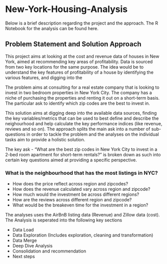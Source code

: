 # New-York-Housing-Analysis

Below is a brief description regarding the project and the approach. The R Notebook for the analysis can be found here.

## Problem Statement and Solution Approach

This project aims at looking at the cost and revenue data of houses in New York, aimed at recommending key areas of profitability. Data is sourced from two key locations for the same purpose. The idea would be to understand the key features of profitability of a house by identifying the various features, and digging into the

The problem aims at consulting for a real estate company that is looking to invest in two bedroom properties in New York City. The company has a niche of purchasing the properties and renting it out on a short-term basis. The particular ask to identify which zip codes are the best to invest in.

This solution aims at digging deep into the available data sources, finding the key variables/metrics that can be used to best define and describe the neighourhood and help calculate the key performance indices (like revenue, reviews and so on). The approach splits the main ask into a number of sub-questions in order to tackle the problem and the analyses on the individual tasks aim to provide a holistic solution.

The key ask - “What are the best zip codes in New York City to invest in a 2-bed room apartment for short-term rentals?” is broken down as such into certain key questions aimed at providing a specific perspective.

### What is the neighbourhood that has the most listings in NYC?
- How does the price reflect across region and zipcodes?
- How does the revenue calculated vary across region and zipcode?
- How much would the investment be across different regions?
- How are the reviews across different region and zipcode?
- What would be the breakeven time for the investment in a region?

The analyses uses the AirBnB listing data (Revenue) and Zillow data (cost). The Analysis is seperated into the following key sections
- Data Load
- Data Exploration (Includes exploration, cleaning and transformation)
- Data Merge
- Deep Dive Analysis
- Consolidation and recommendation
- Next steps
